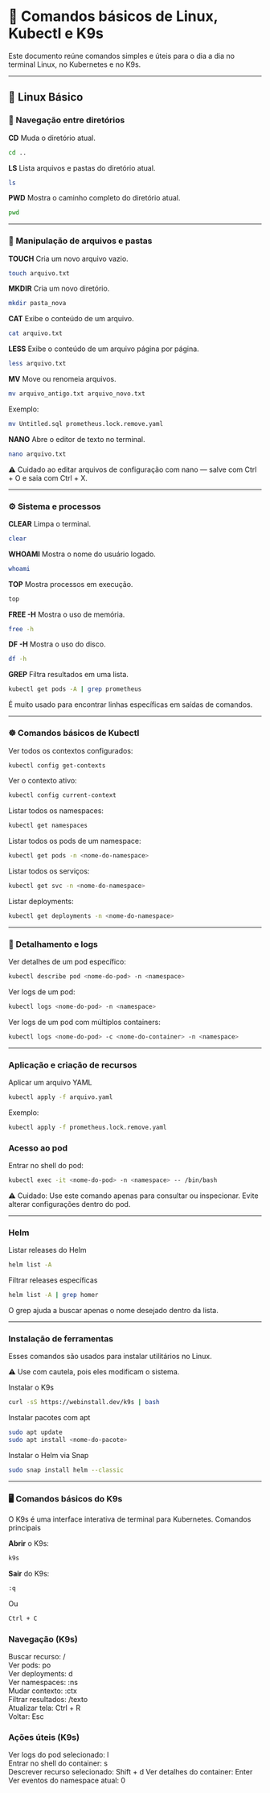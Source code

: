 # 🐧 Comandos básicos de Linux, Kubectl e K9s

Este documento reúne comandos simples e úteis para o dia a dia no terminal Linux, no Kubernetes e no K9s.  

---

## 🧩 Linux Básico

### 📁 Navegação entre diretórios

**CD** Muda o diretório atual.
```bash
cd ..
```

**LS** Lista arquivos e pastas do diretório atual.
```bash
ls
```

**PWD** Mostra o caminho completo do diretório atual.
```bash
pwd
```

---

### 📂 Manipulação de arquivos e pastas

**TOUCH** Cria um novo arquivo vazio.
```bash
touch arquivo.txt
```

**MKDIR** Cria um novo diretório.
```bash
mkdir pasta_nova
```

**CAT** Exibe o conteúdo de um arquivo.
```bash
cat arquivo.txt
```

**LESS** Exibe o conteúdo de um arquivo página por página.
```bash
less arquivo.txt
```

**MV** Move ou renomeia arquivos.
```bash
mv arquivo_antigo.txt arquivo_novo.txt
```
Exemplo: 
```bash
mv Untitled.sql prometheus.lock.remove.yaml
```

**NANO** Abre o editor de texto no terminal.
```bash
nano arquivo.txt
```

⚠️ Cuidado ao editar arquivos de configuração com nano — salve com Ctrl + O e saia com Ctrl + X.

---

### ⚙️ Sistema e processos

**CLEAR** Limpa o terminal.
```bash
clear
```

**WHOAMI** Mostra o nome do usuário logado.
```bash
whoami
```

**TOP** Mostra processos em execução.
```bash
top
```

**FREE -H** Mostra o uso de memória.
```bash
free -h
```

**DF -H** Mostra o uso do disco.
```bash
df -h
```

**GREP** Filtra resultados em uma lista.
```bash
kubectl get pods -A | grep prometheus
```
É muito usado para encontrar linhas específicas em saídas de comandos.

---

### ☸️ Comandos básicos de Kubectl

Ver todos os contextos configurados:
```bash
kubectl config get-contexts
```

Ver o contexto ativo:
```bash
kubectl config current-context
```

Listar todos os namespaces:
```bash
kubectl get namespaces
```

Listar todos os pods de um namespace:
```bash
kubectl get pods -n <nome-do-namespace>
```

Listar todos os serviços:
```bash
kubectl get svc -n <nome-do-namespace>
```

Listar deployments:
```bash
kubectl get deployments -n <nome-do-namespace>
```

---

### 🧠 Detalhamento e logs

Ver detalhes de um pod específico:
```bash
kubectl describe pod <nome-do-pod> -n <namespace>
```

Ver logs de um pod:
```bash
kubectl logs <nome-do-pod> -n <namespace>
```

Ver logs de um pod com múltiplos containers:
```bash
kubectl logs <nome-do-pod> -c <nome-do-container> -n <namespace>
```

---

### Aplicação e criação de recursos

Aplicar um arquivo YAML
```bash
kubectl apply -f arquivo.yaml
```

Exemplo:
```bash
kubectl apply -f prometheus.lock.remove.yaml
```

### Acesso ao pod

Entrar no shell do pod:
```bash
kubectl exec -it <nome-do-pod> -n <namespace> -- /bin/bash
```

⚠️ Cuidado: Use este comando apenas para consultar ou inspecionar.
Evite alterar configurações dentro do pod.

---

### Helm

Listar releases do Helm
```bash
helm list -A
```

Filtrar releases específicas
```bash
helm list -A | grep homer
```

O grep ajuda a buscar apenas o nome desejado dentro da lista.

---

### Instalação de ferramentas

Esses comandos são usados para instalar utilitários no Linux.

⚠️ Use com cautela, pois eles modificam o sistema.

Instalar o K9s
```bash
curl -sS https://webinstall.dev/k9s | bash
```

Instalar pacotes com apt
```bash
sudo apt update
sudo apt install <nome-do-pacote>
```

Instalar o Helm via Snap
```bash
sudo snap install helm --classic
```

---

### 🖥️ Comandos básicos do K9s

O K9s é uma interface interativa de terminal para Kubernetes.
Comandos principais

**Abrir** o K9s:
```bash
k9s
```

**Sair** do K9s:
```bash
:q
```
Ou
```bash
Ctrl + C
```

### Navegação (K9s)

Buscar recurso:	/   
Ver pods:	po   
Ver deployments:	d   
Ver namespaces:	:ns   
Mudar contexto:	:ctx   
Filtrar resultados:	/texto   
Atualizar tela:	Ctrl + R   
Voltar:	Esc   

### Ações úteis (K9s)

Ver logs do pod selecionado:	l   
Entrar no shell do container:	s   
Descrever recurso selecionado:	Shift + d
Ver detalhes do container:	Enter
Ver eventos do namespace atual:	0

